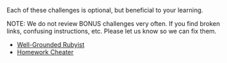 Each of these challenges is optional, but beneficial to your learning.

NOTE: We do not review BONUS challenges very often. If you find broken links, confusing instructions, etc. Please let us know so we can fix them.

- [Well-Grounded Rubyist](Well-Grounded-Rubyist.md)
- [Homework Cheater](make-a-homework-cheater/README.md)
